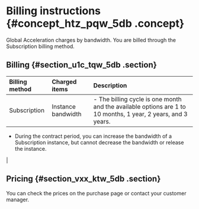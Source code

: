 # Billing instructions {#concept_htz_pqw_5db .concept}

Global Acceleration charges by bandwidth. You are billed through the Subscription billing method. 

## Billing {#section_u1c_tqw_5db .section}

|Billing method|Charged items|Description|
|:-------------|:------------|:----------|
|Subscription|Instance bandwidth| -   The billing cycle is one month and the available options are 1 to 10 months, 1 year, 2 years, and 3 years.
-   During the contract period, you can increase the bandwidth of a Subscription instance, but cannot decrease the bandwidth or release the instance.

 |

## Pricing {#section_vxx_ktw_5db .section}

You can check the prices on the purchase page or contact your customer manager.

